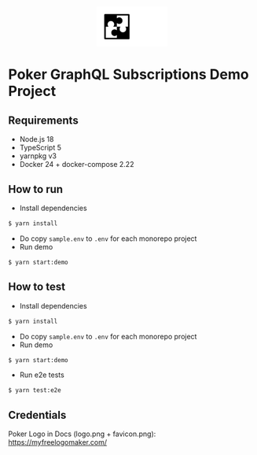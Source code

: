 
<div align="center" style="display: flex; flex-direction: column; align-items: center;">
  <img src="https://github.com/ARyaskov/poker-subs/raw/main/docs/logo.png" width="144"/>
</div>

# Poker GraphQL Subscriptions Demo Project

## Requirements

* Node.js 18
* TypeScript 5
* yarnpkg v3
* Docker 24 + docker-compose 2.22

## How to run

- Install dependencies
```bash
$ yarn install
```
- Do copy `sample.env` to `.env` for each monorepo project
- Run demo
```bash
$ yarn start:demo
```

## How to test

- Install dependencies
```bash
$ yarn install
```
- Do copy `sample.env` to `.env` for each monorepo project
- Run demo
```bash
$ yarn start:demo
```

- Run e2e tests
```bash
$ yarn test:e2e
```


## Credentials

Poker Logo in Docs (logo.png + favicon.png): https://myfreelogomaker.com/
